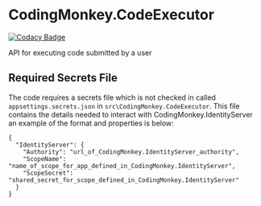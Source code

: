 # CodingMonkey.CodeExecutor

[![Codacy Badge](https://api.codacy.com/project/badge/Grade/62e7bcd4984e415aa3314f9252d27b82)](https://app.codacy.com/app/thomas.shipley/CodingMonkey.CodeExecutor?utm_source=github.com&utm_medium=referral&utm_content=tdshipley/CodingMonkey.CodeExecutor&utm_campaign=badger)

API for executing code submitted by a user

## Required Secrets File

The code requires a secrets file which is not checked in called ```appsettings.secrets.json``` in ```src\CodingMonkey.CodeExecutor```. This file contains the details needed to interact with CodingMonkey.IdentityServer an example of the format and properties is below:

```
{
  "IdentityServer": {
    "Authority": "url_of_CodingMonkey.IdentityServer_authority",
    "ScopeName": "name_of_scope_for_app_defined_in_CodingMonkey.IdentityServer",
    "ScopeSecret": "shared_secret_for_scope_defined_in_CodingMonkey.IdentityServer"
  }
}
```
